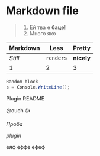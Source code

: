 ﻿# Markdown file

>1. Ей тва е **баце**!  
>2. Много яко

| Markdown | Less | Pretty|
|--- | --- | ---|
|*Still* | `renders` | **nicely**|
|1 | 2 | 3|

```C#
Random block 
s = Console.WriteLine();
```


 Plugin README 

@ouch  :+1: 

_Проба_

_plugin_

еяф
еффе
ефеф

 







